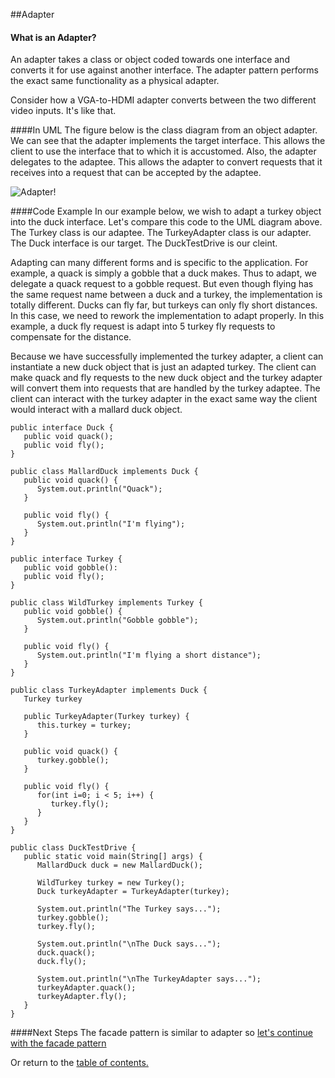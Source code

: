 ##Adapter

#### What is an Adapter?
An adapter takes a class or object coded towards one interface and converts it for use against another interface. The adapter pattern performs the exact same functionality as a physical adapter. 

Consider how a VGA-to-HDMI adapter converts between the two different video inputs. It's like that.

####In UML
The figure below is the class diagram from an object adapter. We can see that the adapter implements the target interface. This allows the client to use the interface that to which it is accustomed. Also, the adapter delegates to the adaptee. This allows the adapter to convert requests that it receives into a request that can be accepted by the adaptee.

![Adapter!](https://github.com/trekbaum/present/blob/master/sdp/resourses/adapter.png "Object Adapter UML")

####Code Example
In our example below, we wish to adapt a turkey object into the duck interface. Let's compare this code to the UML diagram above. The Turkey class is our adaptee. The TurkeyAdapter class is our adapter. The Duck interface is our target. The DuckTestDrive is our cleint.

Adapting can many different forms and is specific to the application. For example, a quack is simply a gobble that a duck makes. Thus to adapt, we delegate a quack request to a gobble request. But even though flying has the same request name between a duck and a turkey, the implementation is totally different. Ducks can fly far, but turkeys can only fly short distances. In this case, we need to rework the implementation to adapt properly. In this example, a duck fly request is adapt into 5 turkey fly requests to compensate for the distance.

Because we have successfully implemented the turkey adapter, a client can instantiate a new duck object that is just an adapted turkey. The client can make quack and fly requests to the new duck object and the turkey adapter will convert them into requests that are handled by the turkey adaptee. The client can interact with the turkey adapter in the exact same way the client would interact with a mallard duck object.

```
public interface Duck {
   public void quack();
   public void fly();
}

public class MallardDuck implements Duck {
   public void quack() {
      System.out.println("Quack");
   }
   
   public void fly() {
      System.out.println("I'm flying");
   }
}

public interface Turkey {
   public void gobble():
   public void fly();
}

public class WildTurkey implements Turkey {
   public void gobble() {
      System.out.println("Gobble gobble");
   }
   
   public void fly() {
      System.out.println("I'm flying a short distance");
   }
}

public class TurkeyAdapter implements Duck {
   Turkey turkey
   
   public TurkeyAdapter(Turkey turkey) {
      this.turkey = turkey;
   }
   
   public void quack() {
      turkey.gobble();
   }
   
   public void fly() {
      for(int i=0; i < 5; i++) {
         turkey.fly();
      }
   }
}

public class DuckTestDrive {
   public static void main(String[] args) {
      MallardDuck duck = new MallardDuck();
      
      WildTurkey turkey = new Turkey();
      Duck turkeyAdapter = TurkeyAdapter(turkey);
      
      System.out.println("The Turkey says...");
      turkey.gobble();
      turkey.fly();
      
      System.out.println("\nThe Duck says...");
      duck.quack();
      duck.fly();
      
      System.out.println("\nThe TurkeyAdapter says...");
      turkeyAdapter.quack();
      turkeyAdapter.fly();
   }
}
```

####Next Steps
The facade pattern is similar to adapter so [let's continue with the facade pattern](https://github.com/trekbaum/present/blob/master/sdp/facade.md)

Or return to the [table of contents.](https://github.com/trekbaum/present/blob/master/sdp/README.md)
